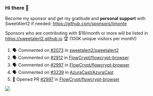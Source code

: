 ### Hi there 👋

Become my sponsor and get my gratitude and **personal support** with SweetAlert2 if needed: https://github.com/sponsors/limonte

Sponsors who are contributing with $19/month or more will be listed in https://sweetalert2.github.io 🏆 (100K unique visitors per month!)

<!--START_SECTION:activity-->
1. 🗣 Commented on [#2073](https://github.com/sweetalert2/sweetalert2/issues/2073) in [sweetalert2/sweetalert2](https://github.com/sweetalert2/sweetalert2)
2. 🗣 Commented on [#2912](https://github.com/FlowCrypt/flowcrypt-browser/issues/2912) in [FlowCrypt/flowcrypt-browser](https://github.com/FlowCrypt/flowcrypt-browser)
3. 🗣 Commented on [#2997](https://github.com/FlowCrypt/flowcrypt-browser/issues/2997) in [FlowCrypt/flowcrypt-browser](https://github.com/FlowCrypt/flowcrypt-browser)
4. 🗣 Commented on [#3239](https://github.com/AzuraCast/AzuraCast/issues/3239) in [AzuraCast/AzuraCast](https://github.com/AzuraCast/AzuraCast)
5. 💪 Opened PR [#2997](https://github.com/FlowCrypt/flowcrypt-browser/pull/2997) in [FlowCrypt/flowcrypt-browser](https://github.com/FlowCrypt/flowcrypt-browser)
<!--END_SECTION:activity-->

![](https://github-readme-stats.vercel.app/api?username=limonte&theme=vue&show_icons=true)
